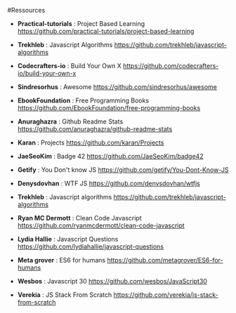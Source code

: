 #Ressources

- **Practical-tutorials** : Project Based Learning
https://github.com/practical-tutorials/project-based-learning

- **Trekhleb** : Javascript Algorithms
https://github.com/trekhleb/javascript-algorithms

- **Codecrafters-io** : Build Your Own X
https://github.com/codecrafters-io/build-your-own-x

- **Sindresorhus** : Awesome
https://github.com/sindresorhus/awesome

- **EbookFoundation** : Free Programming Books
https://github.com/EbookFoundation/free-programming-books

- **Anuraghazra** : Github Readme Stats
https://github.com/anuraghazra/github-readme-stats

- **Karan** : Projects
https://github.com/karan/Projects

- **JaeSeoKim** : Badge 42
https://github.com/JaeSeoKim/badge42

- **Getify** : You Don't know JS
https://github.com/getify/You-Dont-Know-JS

- **Denysdovhan** : WTF JS
https://github.com/denysdovhan/wtfjs

- **Trekhleb** : Javascript algorithms
https://github.com/trekhleb/javascript-algorithms

- **Ryan MC Dermott** : Clean Code Javascript
https://github.com/ryanmcdermott/clean-code-javascript

- **Lydia Hallie** : Javascript Questions
https://github.com/lydiahallie/javascript-questions

- **Meta grover** : ES6 for humans
https://github.com/metagrover/ES6-for-humans

- **Wesbos** : Javascript 30
https://github.com/wesbos/JavaScript30

- **Verekia** : JS Stack From Scratch
https://github.com/verekia/js-stack-from-scratch

